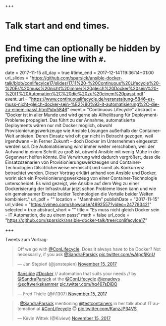 +++
# Talk start and end times.
# End time can optionally be hidden by prefixing the line with `#`.
date = 2017-11-15
all_day = true
#time_end = 2017-12-14T19:36:14+01:00
url_slides = "https://github.com/sparsick/ansible-docker-talk/blob/conlifecylce17/slides/17.11%20-%20Continuous%20Lifecycle%20-%20Es%20muss%20nicht%20immer%20gleich%20Docker%20sein%20-%20IT%20Automation%2C%20die%20zu%20einem%20passt.pdf"
event_url = "https://www.continuouslifecycle.de/veranstaltung-5846-es-muss-nicht-gleich-docker-sein-%E2%80%93-it-automatisierung%2C-die-zu-einem-passt.html?id=5846"
event = "Continuous Lifecycle"
abstract = "Docker ist in aller Munde und wird gerne als Allheilösung für Deployment-Probleme propagiert. Das führt zu der Annahme, automatisierte Deployments wären nur mit Docker möglich, obwohl Provisionierungswerkzeuge wie Ansible Lösungen außerhalb der Container-Welt anbieten. Deren Einsatz wird oft gar nicht in Betracht gezogen, weil irgendwann – in Ferner Zukunft – doch Docker im Unternehmen eingesetzt werden soll. Die Automatisierung wird immer weiter verschoben, weil der Aufwand in einem Schritt zu groß ist, obwohl Ansible mit wenig Mühe in der Gegenwart helfen könnte. Die Verwirrung wird dadurch vergrößert, dass die Einsatzszenarien von Provisionierungswerkzeugen und Container-Technologien fälschlicherweise vermischt und somit als Konkurrenz betrachtet werden. Dieser Vortrag erklärt anhand von Ansible und Docker, worin sich ein Provisionierungswerkzeug von einer Container-Technologie unterscheidet. Es wird gezeigt, wie Ansible auf dem Weg zu einer Dockerisierung der Infrastruktur jetzt schon Probleme lösen kann und wie ein gemeinsamer Einsatz beider Technologien die Vorteile beider Welten kombiniert."
url_pdf = ""
location = "Mannheim"
publishDate = "2017-11-15"
url_video = "https://vimeo.com/showcase/4892557?video=247783421"
selected = true
abstract_short = ""
title = "Es muss nicht gleich Docker sein - IT Automation, die zu einem passt"
math = false
url_code = "https://github.com/sparsick/ansible-docker-talk/tree/conlifecylce17"

+++

Tweets zum Vortrag:


<blockquote class="twitter-tweet" data-partner="tweetdeck"><p lang="en" dir="ltr">Off we go with <a href="https://twitter.com/ConLifecycle?ref_src=twsrc%5Etfw">@ConLifecycle</a>. Does it always have to be Docker? Not necessarily, if you ask <a href="https://twitter.com/SandraParsick?ref_src=twsrc%5Etfw">@SandraParsick</a> <a href="https://t.co/wAIpcfjKnU">pic.twitter.com/wAIpcfjKnU</a></p>&mdash; Jan Stępień (@janstepien) <a href="https://twitter.com/janstepien/status/930732993857060864?ref_src=twsrc%5Etfw">November 15, 2017</a></blockquote>
<script async src="https://platform.twitter.com/widgets.js" charset="utf-8"></script>

<blockquote class="twitter-tweet" data-partner="tweetdeck"><p lang="en" dir="ltr"><a href="https://twitter.com/hashtag/ansible?src=hash&amp;ref_src=twsrc%5Etfw">#ansible</a> <a href="https://twitter.com/hashtag/Docker?src=hash&amp;ref_src=twsrc%5Etfw">#Docker</a> // automation that suits your needs // by <a href="https://twitter.com/SandraParsick?ref_src=twsrc%5Etfw">@SandraParsick</a> at the <a href="https://twitter.com/ConLifecycle?ref_src=twsrc%5Etfw">@ConLifecycle</a> <a href="https://twitter.com/jenadevs?ref_src=twsrc%5Etfw">@jenadevs</a> <a href="https://twitter.com/softwerkskammer?ref_src=twsrc%5Etfw">@softwerkskammer</a> <a href="https://t.co/hq467sDiBQ">pic.twitter.com/hq467sDiBQ</a></p>&mdash; Fred Thiele (@ft1307) <a href="https://twitter.com/ft1307/status/930733129718992896?ref_src=twsrc%5Etfw">November 15, 2017</a></blockquote>
<script async src="https://platform.twitter.com/widgets.js" charset="utf-8"></script>

<blockquote class="twitter-tweet" data-partner="tweetdeck"><p lang="en" dir="ltr">. <a href="https://twitter.com/SandraParsick?ref_src=twsrc%5Etfw">@SandraParsick</a> mentioning <a href="https://twitter.com/testcontainers?ref_src=twsrc%5Etfw">@testcontainers</a> in her talk about IT automation at <a href="https://twitter.com/hashtag/ConLifecycle?src=hash&amp;ref_src=twsrc%5Etfw">#ConLifecycle</a> 😇 <a href="https://t.co/KanzJP34VS">pic.twitter.com/KanzJP34VS</a></p>&mdash; Kevin Wittek (@Kiview) <a href="https://twitter.com/Kiview/status/930745462046576640?ref_src=twsrc%5Etfw">November 15, 2017</a></blockquote>
<script async src="https://platform.twitter.com/widgets.js" charset="utf-8"></script>
